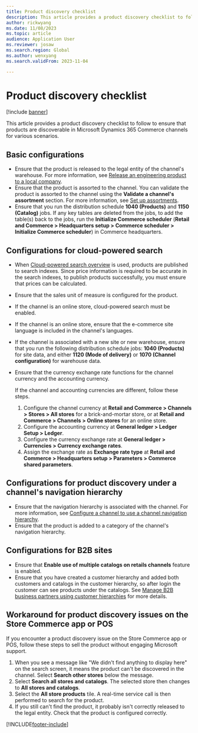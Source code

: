 ```yaml
---
title: Product discovery checklist
description: This article provides a product discovery checklist to follow to ensure that products are discoverable in Microsoft Dynamics 365 Commerce channels for various scenarios.
author: rickwyang
ms.date: 11/08/2023
ms.topic: article
audience: Application User
ms.reviewer: josaw
ms.search.region: Global
ms.author: wenxyang
ms.search.validFrom: 2023-11-04

---
```


# Product discovery checklist

[!include [banner](includes/banner.md)]

This article provides a product discovery checklist to follow to ensure that products are discoverable in Microsoft Dynamics 365 Commerce channels for various scenarios.

## Basic configurations

- Ensure that the product is released to the legal entity of the channel's warehouse. For more information, see [Release an engineering product to a local company](/dynamics365/supply-chain/engineering-change-management/engineering-scenarios#release).
- Ensure that the product is assorted to the channel. You can validate the product is assorted to the channel using the **Validate a channel's assortment** section. For more information, see [Set up assortments](set-up-assortments.md).
- Ensure that you run the distribution schedule **1040 (Products)** and **1150 (Catalog)** jobs. If any key tables are deleted from the jobs, to add the table(s) back to the jobs, run the **Initialize Commerce scheduler** (**Retail and Commerce \> Headquarters setup \> Commerce scheduler \> Initialize Commerce scheduler**) in Commerce headquarters.

## Configurations for cloud-powered search

- When [Cloud-powered search overview](cloud-powered-search-overview.md) is used, products are published to search indexes. Since price information is required to be accurate in the search indexes, to publish products successfully, you must ensure that prices can be calculated.
- Ensure that the sales unit of measure is configured for the product.
- If the channel is an online store, cloud-powered search must be enabled.
- If the channel is an online store, ensure that the e-commerce site language is included in the channel's languages.
- If the channel is associated with a new site or new warehouse, ensure that you run the following distribution schedule jobs: **1040 (Products)** for site data, and either **1120 (Mode of delivery)** or **1070 (Channel configuration)** for warehouse data.
- Ensure that the currency exchange rate functions for the channel currency and the accounting currency.

    If the channel and accounting currencies are different, follow these steps.

    1. Configure the channel currency at **Retail and Commerce \> Channels \> Stores \> All stores** for a brick-and-mortar store, or at **Retail and Commerce \> Channels \> Online stores** for an online store.
    1. Configure the accounting currency at **General ledger \> Ledger Setup \> Ledger**.
    1. Configure the currency exchange rate at **General ledger \> Currencies \> Currency exchange rates**.
    1. Assign the exchange rate as **Exchange rate type** at **Retail and Commerce \> Headquarters setup \> Parameters \> Commerce shared parameters**.

## Configurations for product discovery under a channel's navigation hierarchy

- Ensure that the navigation hierarchy is associated with the channel. For more information, see [Configure a channel to use a channel navigation hierarchy](configure-channel-hierarchy.md).
- Ensure that the product is added to a category of the channel's navigation hierarchy.

## Configurations for B2B sites

- Ensure that **Enable use of multiple catalogs on retails channels** feature is enabled.
- Ensure that you have created a customer hierarchy and added both customers and catalogs in the customer hierarchy, so after login the customer can see products under the catalogs. See [Manage B2B business partners using customer hierarchies](./b2b/partners-customer-hierarchies.md) for more details.

## Workaround for product discovery issues on the Store Commerce app or POS

If you encounter a product discovery issue on the Store Commerce app or POS, follow these steps to sell the product without engaging Microsoft support.

1. When you see a message like "We didn't find anything to display here" on the search screen, it means the product can't be discovered in the channel. Select **Search other stores** below the message.
1. Select **Search all stores and catalogs**. The selected store then changes to **All stores and catalogs**.
1. Select the **All store products** tile. A real-time service call is then performed to search for the product.
1. If you still can't find the product, it probably isn't correctly released to the legal entity. Check that the product is configured correctly.

[!INCLUDE[footer-include](../includes/footer-banner.md)]
